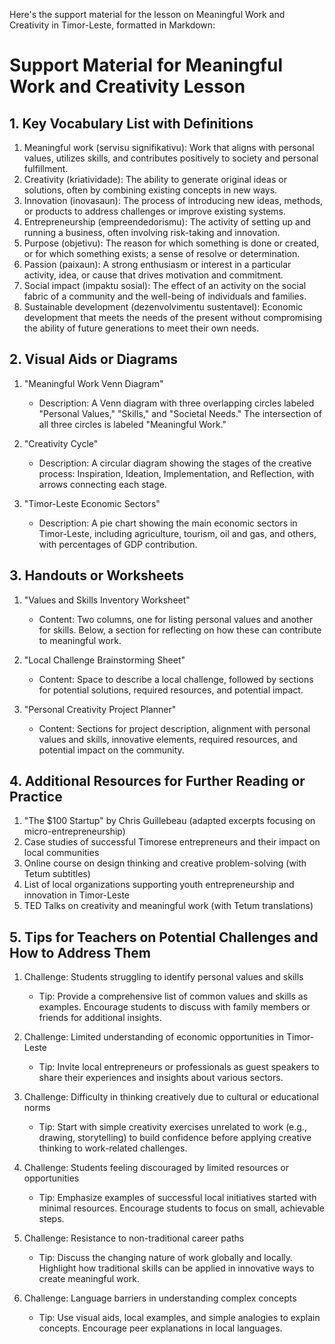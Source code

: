 Here's the support material for the lesson on Meaningful Work and Creativity in Timor-Leste, formatted in Markdown:

# Support Material for Meaningful Work and Creativity Lesson

## 1. Key Vocabulary List with Definitions

1. Meaningful work (servisu signifikativu): Work that aligns with personal values, utilizes skills, and contributes positively to society and personal fulfillment.
2. Creativity (kriatividade): The ability to generate original ideas or solutions, often by combining existing concepts in new ways.
3. Innovation (inovasaun): The process of introducing new ideas, methods, or products to address challenges or improve existing systems.
4. Entrepreneurship (empreendedorismu): The activity of setting up and running a business, often involving risk-taking and innovation.
5. Purpose (objetivu): The reason for which something is done or created, or for which something exists; a sense of resolve or determination.
6. Passion (paixaun): A strong enthusiasm or interest in a particular activity, idea, or cause that drives motivation and commitment.
7. Social impact (impaktu sosial): The effect of an activity on the social fabric of a community and the well-being of individuals and families.
8. Sustainable development (dezenvolvimentu sustentavel): Economic development that meets the needs of the present without compromising the ability of future generations to meet their own needs.

## 2. Visual Aids or Diagrams

1. "Meaningful Work Venn Diagram"
   - Description: A Venn diagram with three overlapping circles labeled "Personal Values," "Skills," and "Societal Needs." The intersection of all three circles is labeled "Meaningful Work."

2. "Creativity Cycle"
   - Description: A circular diagram showing the stages of the creative process: Inspiration, Ideation, Implementation, and Reflection, with arrows connecting each stage.

3. "Timor-Leste Economic Sectors"
   - Description: A pie chart showing the main economic sectors in Timor-Leste, including agriculture, tourism, oil and gas, and others, with percentages of GDP contribution.

## 3. Handouts or Worksheets

1. "Values and Skills Inventory Worksheet"
   - Content: Two columns, one for listing personal values and another for skills. Below, a section for reflecting on how these can contribute to meaningful work.

2. "Local Challenge Brainstorming Sheet"
   - Content: Space to describe a local challenge, followed by sections for potential solutions, required resources, and potential impact.

3. "Personal Creativity Project Planner"
   - Content: Sections for project description, alignment with personal values and skills, innovative elements, required resources, and potential impact on the community.

## 4. Additional Resources for Further Reading or Practice

1. "The $100 Startup" by Chris Guillebeau (adapted excerpts focusing on micro-entrepreneurship)
2. Case studies of successful Timorese entrepreneurs and their impact on local communities
3. Online course on design thinking and creative problem-solving (with Tetum subtitles)
4. List of local organizations supporting youth entrepreneurship and innovation in Timor-Leste
5. TED Talks on creativity and meaningful work (with Tetum translations)

## 5. Tips for Teachers on Potential Challenges and How to Address Them

1. Challenge: Students struggling to identify personal values and skills
   - Tip: Provide a comprehensive list of common values and skills as examples. Encourage students to discuss with family members or friends for additional insights.

2. Challenge: Limited understanding of economic opportunities in Timor-Leste
   - Tip: Invite local entrepreneurs or professionals as guest speakers to share their experiences and insights about various sectors.

3. Challenge: Difficulty in thinking creatively due to cultural or educational norms
   - Tip: Start with simple creativity exercises unrelated to work (e.g., drawing, storytelling) to build confidence before applying creative thinking to work-related challenges.

4. Challenge: Students feeling discouraged by limited resources or opportunities
   - Tip: Emphasize examples of successful local initiatives started with minimal resources. Encourage students to focus on small, achievable steps.

5. Challenge: Resistance to non-traditional career paths
   - Tip: Discuss the changing nature of work globally and locally. Highlight how traditional skills can be applied in innovative ways to create meaningful work.

6. Challenge: Language barriers in understanding complex concepts
   - Tip: Use visual aids, local examples, and simple analogies to explain concepts. Encourage peer explanations in local languages.